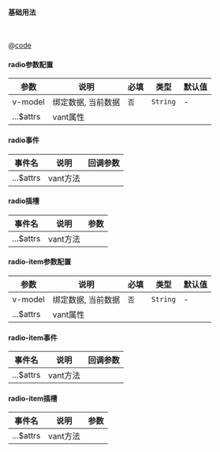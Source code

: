 #### 基础用法

<br />

<common-code-format>
  <template #source>
    <APP-ndRadio-ndRadioDefault></APP-ndRadio-ndRadioDefault>
  </template>

  @[code](../.vuepress/components/APP/ndRadio/ndRadioDefault.vue)

</common-code-format>



#### radio参数配置

| 参数                    | 说明                    | 必填 | 类型        | 默认值                                        |
| -------------------     | ------------------------  | ----------- |  ----------- |--------------------------------------------- |
| v-model               | 绑定数据, 当前数据 | `否` | `String`  |    -    |
| ...$attrs               | vant属性  |  |   |    |


#### radio事件

| 事件名     | 说明                                     | 回调参数            |
| ---------- | ---------------------------------------- | ------------------- |
| ...$attrs      | vant方法 |  |

#### radio插槽

| 事件名     | 说明                                     |       参数     |
| ---------- | ---------------------------------------- | ------------------- |
| ...$attrs      | vant方法 |  |


#### radio-item参数配置

| 参数                    | 说明                    | 必填 | 类型        | 默认值                                        |
| -------------------     | ------------------------  | ----------- |  ----------- |--------------------------------------------- |
| v-model               | 绑定数据, 当前数据 | `否` | `String`  |    -    |
| ...$attrs               | vant属性  |  |   |    |


#### radio-item事件

| 事件名     | 说明                                     | 回调参数            |
| ---------- | ---------------------------------------- | ------------------- |
| ...$attrs      | vant方法 |  |

#### radio-item插槽

| 事件名     | 说明                                     |       参数     |
| ---------- | ---------------------------------------- | ------------------- |
| ...$attrs      | vant方法 |  |